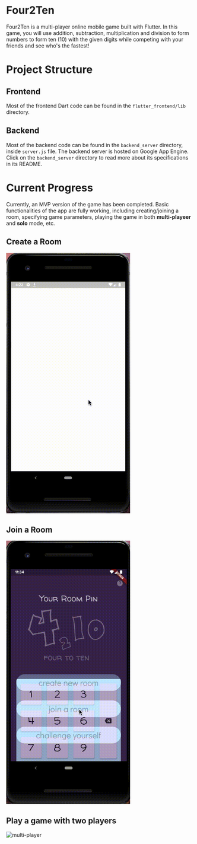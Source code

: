 # Four2Ten

Four2Ten is a multi-player online mobile game built with Flutter. In this game, you will use addition, subtraction, multiplication and division to form numbers to form ten (10) with the given digits while competing with your friends and see who's the fastest!

# Project Structure
## Frontend
Most of the frontend Dart code can be found in the `flutter_frontend/lib` directory.

## Backend
Most of the backend code can be found in the `backend_server` directory, inside `server.js` file.
The backend server is hosted on Google App Engine. Click on the `backend_server` directory to read more
about its specifications in its README. 

# Current Progress
Currently, an MVP version of the game has been completed. Basic functionalities of the app are fully working, including creating/joining a room, specifying game parameters, playing the game in both **multi-playeer** and **solo** mode, etc.

## Create a Room
![create a room](https://github.com/Four2Ten/4210/blob/main/readme_assets/create_room.gif)

## Join a Room
![join a room](https://github.com/Four2Ten/4210/blob/main/readme_assets/join_room.gif)

## Play a game with two players
![multi-player](https://github.com/Four2Ten/4210/blob/main/readme_assets/multiplayer.gif)
